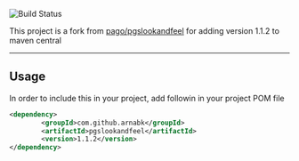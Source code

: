 ![Build Status](https://travis-ci.org/arnabk/pgslookandfeel.svg?branch=master)

This project is a fork from [pago/pgslookandfeel](https://github.com/pago/pgslookandfeel) for adding version 1.1.2 to maven central

----------
**Usage**
----------
In order to include this in your project, add followin in your project POM file

```xml
<dependency>
        <groupId>com.github.arnabk</groupId>
        <artifactId>pgslookandfeel</artifactId>
        <version>1.1.2</version>
</dependency>
